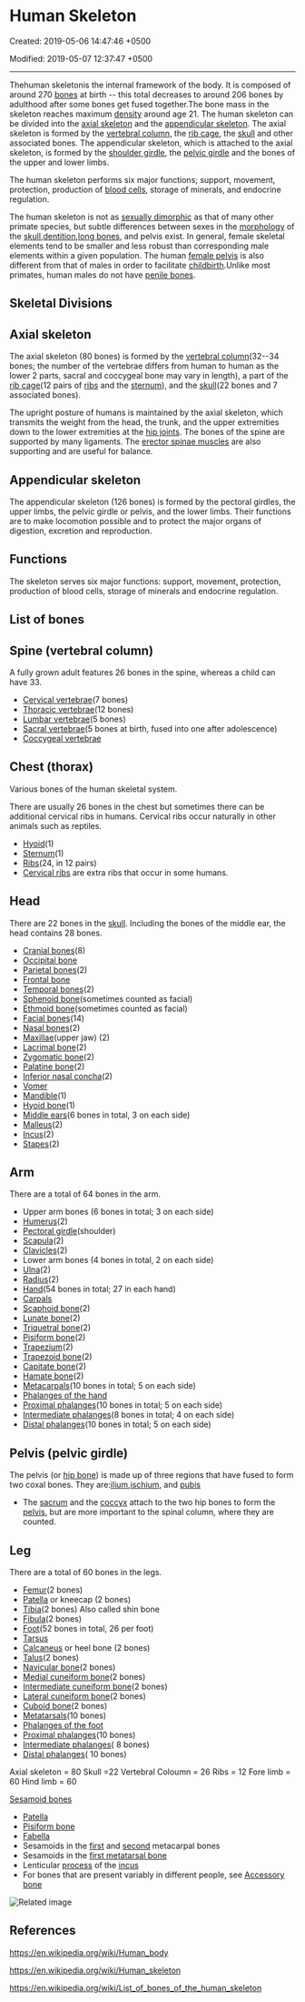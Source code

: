 # Human Skeleton

Created: 2019-05-06 14:47:46 +0500

Modified: 2019-05-07 12:37:47 +0500

---

Thehuman skeletonis the internal framework of the body. It is composed of around 270 [bones](https://en.wikipedia.org/wiki/Bone) at birth -- this total decreases to around 206 bones by adulthood after some bones get fused together.The bone mass in the skeleton reaches maximum [density](https://en.wikipedia.org/wiki/Bone_density) around age 21. The human skeleton can be divided into the [axial skeleton](https://en.wikipedia.org/wiki/Axial_skeleton) and the [appendicular skeleton](https://en.wikipedia.org/wiki/Appendicular_skeleton). The axial skeleton is formed by the [vertebral column](https://en.wikipedia.org/wiki/Human_vertebral_column), the [rib cage](https://en.wikipedia.org/wiki/Human_rib_cage), the [skull](https://en.wikipedia.org/wiki/Human_skull) and other associated bones. The appendicular skeleton, which is attached to the axial skeleton, is formed by the [shoulder girdle](https://en.wikipedia.org/wiki/Shoulder_girdle), the [pelvic girdle](https://en.wikipedia.org/wiki/Pelvic_girdle) and the bones of the upper and lower limbs.

The human skeleton performs six major functions; support, movement, protection, production of [blood cells](https://en.wikipedia.org/wiki/Blood_cells), storage of minerals, and endocrine regulation.

The human skeleton is not as [sexually dimorphic](https://en.wikipedia.org/wiki/Sexual_dimorphism) as that of many other primate species, but subtle differences between sexes in the [morphology](https://en.wikipedia.org/wiki/Morphology_(biology)) of the [skull](https://en.wikipedia.org/wiki/Human_skull),[dentition](https://en.wikipedia.org/wiki/Dentition),[long bones](https://en.wikipedia.org/wiki/Long_bone), and pelvis exist. In general, female skeletal elements tend to be smaller and less robust than corresponding male elements within a given population. The human [female pelvis](https://en.wikipedia.org/wiki/Female_pelvis) is also different from that of males in order to facilitate [childbirth](https://en.wikipedia.org/wiki/Childbirth).Unlike most primates, human males do not have [penile bones](https://en.wikipedia.org/wiki/Penile_bone).

## Skeletal Divisions

## Axial skeleton

The axial skeleton (80 bones) is formed by the [vertebral column](https://en.wikipedia.org/wiki/Human_vertebral_column)(32--34 bones; the number of the vertebrae differs from human to human as the lower 2 parts, sacral and coccygeal bone may vary in length), a part of the [rib cage](https://en.wikipedia.org/wiki/Human_rib_cage)(12 pairs of [ribs](https://en.wikipedia.org/wiki/Rib) and the [sternum](https://en.wikipedia.org/wiki/Human_sternum)), and the [skull](https://en.wikipedia.org/wiki/Human_skull)(22 bones and 7 associated bones).

The upright posture of humans is maintained by the axial skeleton, which transmits the weight from the head, the trunk, and the upper extremities down to the lower extremities at the [hip joints](https://en.wikipedia.org/wiki/Hip_joint). The bones of the spine are supported by many ligaments. The [erector spinae muscles](https://en.wikipedia.org/wiki/Erector_spinae_muscles) are also supporting and are useful for balance.

## Appendicular skeleton

The appendicular skeleton (126 bones) is formed by the pectoral girdles, the upper limbs, the pelvic girdle or pelvis, and the lower limbs. Their functions are to make locomotion possible and to protect the major organs of digestion, excretion and reproduction.

## Functions

The skeleton serves six major functions: support, movement, protection, production of blood cells, storage of minerals and endocrine regulation.

## List of bones

## Spine (vertebral column)

A fully grown adult features 26 bones in the spine, whereas a child can have 33.

- [Cervical vertebrae](https://en.wikipedia.org/wiki/Cervical_vertebrae)(7 bones)
- [Thoracic vertebrae](https://en.wikipedia.org/wiki/Thoracic_vertebrae)(12 bones)
- [Lumbar vertebrae](https://en.wikipedia.org/wiki/Lumbar_vertebrae)(5 bones)
- [Sacral vertebrae](https://en.wikipedia.org/wiki/Sacral_vertebrae)(5 bones at birth, fused into one after adolescence)
- [Coccygeal vertebrae](https://en.wikipedia.org/wiki/Coccygeal_vertebrae)

## Chest (thorax)

Various bones of the human skeletal system.

There are usually 26 bones in the chest but sometimes there can be additional cervical ribs in humans. Cervical ribs occur naturally in other animals such as reptiles.

- [Hyoid](https://en.wikipedia.org/wiki/Hyoid)(1)
- [Sternum](https://en.wikipedia.org/wiki/Human_sternum)(1)
- [Ribs](https://en.wikipedia.org/wiki/Ribs)(24, in 12 pairs)
- [Cervical ribs](https://en.wikipedia.org/wiki/Cervical_rib) are extra ribs that occur in some humans.

## Head

There are 22 bones in the [skull](https://en.wikipedia.org/wiki/Skull). Including the bones of the middle ear, the head contains 28 bones.

- [Cranial bones](https://en.wikipedia.org/wiki/Human_skull)(8)
- [Occipital bone](https://en.wikipedia.org/wiki/Occipital_bone)
- [Parietal bones](https://en.wikipedia.org/wiki/Parietal_bone)(2)
- [Frontal bone](https://en.wikipedia.org/wiki/Frontal_bone)
- [Temporal bones](https://en.wikipedia.org/wiki/Temporal_bone)(2)
- [Sphenoid bone](https://en.wikipedia.org/wiki/Sphenoid_bone)(sometimes counted as facial)
- [Ethmoid bone](https://en.wikipedia.org/wiki/Ethmoid_bone)(sometimes counted as facial)
- [Facial bones](https://en.wikipedia.org/wiki/Facial_bone)(14)
- [Nasal bones](https://en.wikipedia.org/wiki/Nasal_bone)(2)
- [Maxillae](https://en.wikipedia.org/wiki/Maxillae)(upper jaw) (2)
- [Lacrimal bone](https://en.wikipedia.org/wiki/Lacrimal_bone)(2)
- [Zygomatic bone](https://en.wikipedia.org/wiki/Zygomatic_bone)(2)
- [Palatine bone](https://en.wikipedia.org/wiki/Palatine_bone)(2)
- [Inferior nasal concha](https://en.wikipedia.org/wiki/Inferior_nasal_concha)(2)
- [Vomer](https://en.wikipedia.org/wiki/Vomer)
- [Mandible](https://en.wikipedia.org/wiki/Human_mandible)(1)
- [Hyoid bone](https://en.wikipedia.org/wiki/Hyoid_bone)(1)
- [Middle ears](https://en.wikipedia.org/wiki/Middle_ear)(6 bones in total, 3 on each side)
- [Malleus](https://en.wikipedia.org/wiki/Malleus)(2)
- [Incus](https://en.wikipedia.org/wiki/Incus)(2)
- [Stapes](https://en.wikipedia.org/wiki/Stapes)(2)

## Arm

There are a total of 64 bones in the arm.

- Upper arm bones (6 bones in total; 3 on each side)
- [Humerus](https://en.wikipedia.org/wiki/Humerus)(2)
- [Pectoral girdle](https://en.wikipedia.org/wiki/Pectoral_girdle)(shoulder)
- [Scapula](https://en.wikipedia.org/wiki/Scapula)(2)
- [Clavicles](https://en.wikipedia.org/wiki/Clavicles)(2)
- Lower arm bones (4 bones in total, 2 on each side)
- [Ulna](https://en.wikipedia.org/wiki/Ulna)(2)
- [Radius](https://en.wikipedia.org/wiki/Radius_(bone))(2)
- [Hand](https://en.wikipedia.org/wiki/Hand)(54 bones in total; 27 in each hand)
- [Carpals](https://en.wikipedia.org/wiki/Carpals)
- [Scaphoid bone](https://en.wikipedia.org/wiki/Scaphoid_bone)(2)
- [Lunate bone](https://en.wikipedia.org/wiki/Lunate_bone)(2)
- [Triquetral bone](https://en.wikipedia.org/wiki/Triquetral)(2)
- [Pisiform bone](https://en.wikipedia.org/wiki/Pisiform_bone)(2)
- [Trapezium](https://en.wikipedia.org/wiki/Trapezium_(bone))(2)
- [Trapezoid bone](https://en.wikipedia.org/wiki/Trapezoid_bone)(2)
- [Capitate bone](https://en.wikipedia.org/wiki/Capitate_bone)(2)
- [Hamate bone](https://en.wikipedia.org/wiki/Hamate_bone)(2)
- [Metacarpals](https://en.wikipedia.org/wiki/Metacarpus)(10 bones in total; 5 on each side)
- [Phalanges of the hand](https://en.wikipedia.org/wiki/Phalanges_of_the_hand)
- [Proximal phalanges](https://en.wikipedia.org/wiki/Proximal_phalanges)(10 bones in total; 5 on each side)
- [Intermediate phalanges](https://en.wikipedia.org/wiki/Intermediate_phalanges)(8 bones in total; 4 on each side)
- [Distal phalanges](https://en.wikipedia.org/wiki/Distal_phalanges)(10 bones in total; 5 on each side)

## Pelvis (pelvic girdle)

The pelvis (or [hip bone](https://en.wikipedia.org/wiki/Hip_bone)) is made up of three regions that have fused to form two coxal bones. They are:[ilium](https://en.wikipedia.org/wiki/Ilium_(bone)),[ischium](https://en.wikipedia.org/wiki/Ischium), and [pubis](https://en.wikipedia.org/wiki/Pubis_(bone))

- The [sacrum](https://en.wikipedia.org/wiki/Sacrum) and the [coccyx](https://en.wikipedia.org/wiki/Coccyx) attach to the two hip bones to form the [pelvis](https://en.wikipedia.org/wiki/Human_pelvis), but are more important to the spinal column, where they are counted.

## Leg

There are a total of 60 bones in the legs.

- [Femur](https://en.wikipedia.org/wiki/Femur)(2 bones)
- [Patella](https://en.wikipedia.org/wiki/Patella) or kneecap (2 bones)
- [Tibia](https://en.wikipedia.org/wiki/Tibia)(2 bones) Also called shin bone
- [Fibula](https://en.wikipedia.org/wiki/Fibula)(2 bones)
- [Foot](https://en.wikipedia.org/wiki/Foot)(52 bones in total, 26 per foot)
- [Tarsus](https://en.wikipedia.org/wiki/Tarsus_(skeleton))
- [Calcaneus](https://en.wikipedia.org/wiki/Calcaneus) or heel bone (2 bones)
- [Talus](https://en.wikipedia.org/wiki/Talus_bone)(2 bones)
- [Navicular bone](https://en.wikipedia.org/wiki/Navicular_bone)(2 bones)
- [Medial cuneiform bone](https://en.wikipedia.org/wiki/Cuneiform_(anatomy))(2 bones)
- [Intermediate cuneiform bone](https://en.wikipedia.org/wiki/Cuneiform_(anatomy))(2 bones)
- [Lateral cuneiform bone](https://en.wikipedia.org/wiki/Cuneiform_(anatomy))(2 bones)
- [Cuboid bone](https://en.wikipedia.org/wiki/Cuboid_bone)(2 bones)
- [Metatarsals](https://en.wikipedia.org/wiki/Metatarsals)(10 bones)
- [Phalanges of the foot](https://en.wikipedia.org/wiki/Phalanges_of_the_foot)
- [Proximal phalanges](https://en.wikipedia.org/wiki/Proximal_phalanges)(10 bones)
- [Intermediate phalanges](https://en.wikipedia.org/wiki/Intermediate_phalanges)( 8 bones)
- [Distal phalanges](https://en.wikipedia.org/wiki/Distal_phalanges)( 10 bones)

Axial skeleton = 80 Skull =22 Vertebral Coloumn = 26 Ribs = 12 Fore limb = 60 Hind limb = 60

[Sesamoid bones](https://en.wikipedia.org/wiki/Sesamoid_bone)

- [Patella](https://en.wikipedia.org/wiki/Patella)
- [Pisiform bone](https://en.wikipedia.org/wiki/Pisiform_bone)
- [Fabella](https://en.wikipedia.org/wiki/Fabella)
- Sesamoids in the [first](https://en.wikipedia.org/wiki/First_metacarpal_bone) and [second](https://en.wikipedia.org/wiki/Second_metacarpal_bone) metacarpal bones
- Sesamoids in the [first metatarsal bone](https://en.wikipedia.org/wiki/First_metatarsal_bone)
- Lenticular [process](https://en.wikipedia.org/wiki/Process_(anatomy)) of the [incus](https://en.wikipedia.org/wiki/Incus_bone)
- For bones that are present variably in different people, see [Accessory bone](https://en.wikipedia.org/wiki/Accessory_bone)

![Related image](media/Human-Skeleton-image1.jpg)

## References

<https://en.wikipedia.org/wiki/Human_body>

<https://en.wikipedia.org/wiki/Human_skeleton>

<https://en.wikipedia.org/wiki/List_of_bones_of_the_human_skeleton>
